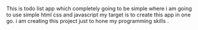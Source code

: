 This is todo list app which completely going to be simple where i am going to use simple html css and javascript my target is to create this app in one go. i am creating this project just to hone my programming skills .
